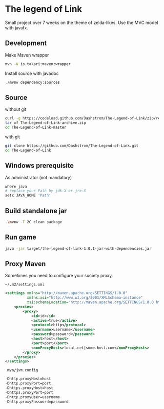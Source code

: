 # The legend of Link

Small project over 7 weeks on the theme of zelda-likes. Use the MVC model with javafx.

## Development

Make Maven wrapper

```sh
mvn -N io.takari:maven:wrapper
```
Install source with javadoc

```sh
./mvnw dependency:sources
```


## Source

without git

```sh
curl -g https://codeload.github.com/Dashstrom/The-Legend-of-Link/zip/refs/heads/master --ouput The-Legend-of-Link.zip
tar xf The-Legend-of-Link-archive.zip
cd The-Legend-of-Link-master
```

with git

```sh
git clone https://github.com/Dashstrom/The-Legend-of-Link.git
cd The-Legend-of-Link
```

## Windows prerequisite

As administrator (not mandatory)

```sh
where java
# replace your Path by jdk-X or jre-X
setx JAVA_HOME 'Path'
```

## Build standalone jar

```sh
.\mvnw -T 2C clean package
```

## Run game

```sh
java -jar target/the-legend-of-link-1.0.1-jar-with-dependencies.jar
```

## Proxy Maven

Sometimes you need to configure your society proxy.

`~/.m2/settings.xml`

```xml
<settings xmlns="http://maven.apache.org/SETTINGS/1.0.0" 
          xmlns:xsi="http://www.w3.org/2001/XMLSchema-instance" 
          xsi:schemaLocation="http://maven.apache.org/SETTINGS/1.0.0 https://maven.apache.org/xsd/settings-1.0.0.xsd">
    <proxies>
        <proxy>
            <id>id</id>
            <active>true</active>
            <protocol>http</protocol>
            <username>username</username>
            <password>password</password>
            <host>host</host>
            <port>port</port>
            <nonProxyHosts>local.net|some.host.com</nonProxyHosts>
        </proxy>
    </proxies>
</settings>
```

`.mvn/jvm.config`

```sh
-Dhttp.proxyHost=host 
-Dhttp.proxyPort=port 
-Dhttps.proxyHost=host 
-Dhttps.proxyPort=port 
-Dhttp.proxyUser=username 
-Dhttp.proxyPassword=password
```
